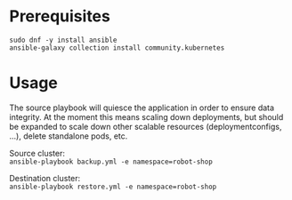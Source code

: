 # Prerequisites

```
sudo dnf -y install ansible
ansible-galaxy collection install community.kubernetes
```

# Usage
The source playbook will quiesce the application in order to ensure data integrity. At the moment this means scaling down deployments, but should be expanded to scale down other scalable resources (deploymentconfigs, ...), delete standalone pods, etc.

Source cluster:  
`ansible-playbook backup.yml -e namespace=robot-shop`

Destination cluster:  
`ansible-playbook restore.yml -e namespace=robot-shop`
